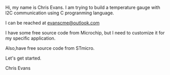 Hi, my name is Chris Evans.
I am trying to build a temperature gauge with I2C communication using C progranming language.

I can be reached at evanscme@outlook.com

I have some free source code from Microchip, but I need to customize it for my specific application.

Also,have free source code from STmicro.

Let's get started.

Chris Evans






